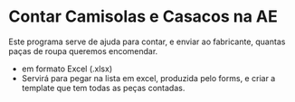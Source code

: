 # Contar Camisolas e Casacos na AE

Este programa serve de ajuda para contar, e enviar ao fabricante, quantas paças de roupa queremos encomendar.
 * em formato Excel (.xlsx)
 * Servirá para pegar na lista em excel, produzida pelo forms, e criar a template que tem todas as peças contadas.
